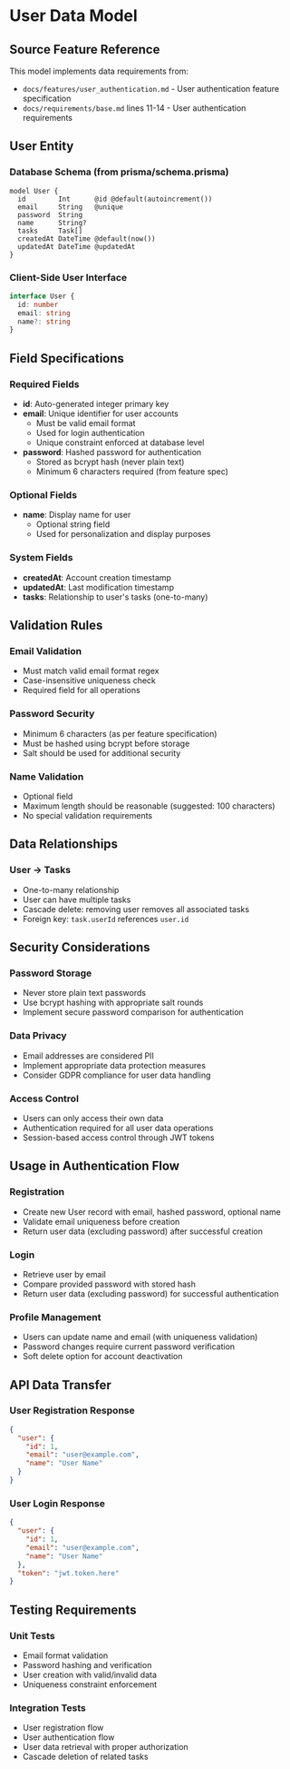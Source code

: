 # User Data Model

## Source Feature Reference
This model implements data requirements from:
- `docs/features/user_authentication.md` - User authentication feature specification
- `docs/requirements/base.md` lines 11-14 - User authentication requirements

## User Entity

### Database Schema (from prisma/schema.prisma)
```prisma
model User {
  id        Int      @id @default(autoincrement())
  email     String   @unique
  password  String
  name      String?
  tasks     Task[]
  createdAt DateTime @default(now())
  updatedAt DateTime @updatedAt
}
```

### Client-Side User Interface
```typescript
interface User {
  id: number
  email: string
  name?: string
}
```

## Field Specifications

### Required Fields
- **id**: Auto-generated integer primary key
- **email**: Unique identifier for user accounts
  - Must be valid email format
  - Used for login authentication
  - Unique constraint enforced at database level
- **password**: Hashed password for authentication
  - Stored as bcrypt hash (never plain text)
  - Minimum 6 characters required (from feature spec)

### Optional Fields
- **name**: Display name for user
  - Optional string field
  - Used for personalization and display purposes

### System Fields
- **createdAt**: Account creation timestamp
- **updatedAt**: Last modification timestamp
- **tasks**: Relationship to user's tasks (one-to-many)

## Validation Rules

### Email Validation
- Must match valid email format regex
- Case-insensitive uniqueness check
- Required field for all operations

### Password Security
- Minimum 6 characters (as per feature specification)
- Must be hashed using bcrypt before storage
- Salt should be used for additional security

### Name Validation
- Optional field
- Maximum length should be reasonable (suggested: 100 characters)
- No special validation requirements

## Data Relationships

### User → Tasks
- One-to-many relationship
- User can have multiple tasks
- Cascade delete: removing user removes all associated tasks
- Foreign key: `task.userId` references `user.id`

## Security Considerations

### Password Storage
- Never store plain text passwords
- Use bcrypt hashing with appropriate salt rounds
- Implement secure password comparison for authentication

### Data Privacy
- Email addresses are considered PII
- Implement appropriate data protection measures
- Consider GDPR compliance for user data handling

### Access Control
- Users can only access their own data
- Authentication required for all user data operations
- Session-based access control through JWT tokens

## Usage in Authentication Flow

### Registration
- Create new User record with email, hashed password, optional name
- Validate email uniqueness before creation
- Return user data (excluding password) after successful creation

### Login
- Retrieve user by email
- Compare provided password with stored hash
- Return user data (excluding password) for successful authentication

### Profile Management
- Users can update name and email (with uniqueness validation)
- Password changes require current password verification
- Soft delete option for account deactivation

## API Data Transfer

### User Registration Response
```json
{
  "user": {
    "id": 1,
    "email": "user@example.com",
    "name": "User Name"
  }
}
```

### User Login Response
```json
{
  "user": {
    "id": 1,
    "email": "user@example.com", 
    "name": "User Name"
  },
  "token": "jwt.token.here"
}
```

## Testing Requirements

### Unit Tests
- Email format validation
- Password hashing and verification
- User creation with valid/invalid data
- Uniqueness constraint enforcement

### Integration Tests
- User registration flow
- User authentication flow
- User data retrieval with proper authorization
- Cascade deletion of related tasks